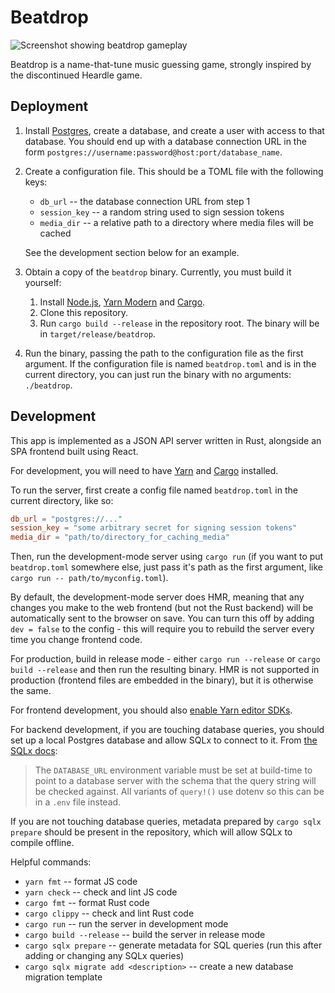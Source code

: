 # Beatdrop

![Screenshot showing beatdrop gameplay](https://github.com/Artemis21/beatdrop/assets/57376638/4d8c6c1b-4b19-4e18-83bb-ec0c800ee348)

Beatdrop is a name-that-tune music guessing game, strongly inspired by the discontinued
Heardle game.

## Deployment

1. Install [Postgres](https://postgresql.org), create a database, and create a user with
   access to that database. You should end up with a database connection URL in the form
   `postgres://username:password@host:port/database_name`.
2. Create a configuration file. This should be a TOML file with the following keys:

    - `db_url` -- the database connection URL from step 1
    - `session_key` -- a random string used to sign session tokens
    - `media_dir` -- a relative path to a directory where media files will be cached

    See the development section below for an example.

3. Obtain a copy of the `beatdrop` binary. Currently, you must build it yourself:
    1. Install [Node.js](https://nodejs.org/),
       [Yarn Modern](https://yarnpkg.com/getting-started/install) and
       [Cargo](https://doc.rust-lang.org/cargo/getting-started/installation.html).
    2. Clone this repository.
    3. Run `cargo build --release` in the repository root. The binary will be in
       `target/release/beatdrop`.
4. Run the binary, passing the path to the configuration file as the first argument. If
   the configuration file is named `beatdrop.toml` and is in the current directory, you
   can just run the binary with no arguments: `./beatdrop`.

## Development

This app is implemented as a JSON API server written in Rust, alongside an SPA frontend
built using React.

For development, you will need to have [Yarn](https://yarnpkg.com/getting-started/install)
and [Cargo](https://rustup.rs/) installed.

To run the server, first create a config file named `beatdrop.toml` in the current
directory, like so:

```toml
db_url = "postgres://..."
session_key = "some arbitrary secret for signing session tokens"
media_dir = "path/to/directory_for_caching_media"
```

Then, run the development-mode server using `cargo run` (if you want to put
`beatdrop.toml` somewhere else, just pass it's path as the first argument, like
`cargo run -- path/to/myconfig.toml`).

By default, the development-mode server does HMR, meaning that any changes you make to the
web frontend (but not the Rust backend) will be automatically sent to the browser on save.
You can turn this off by adding `dev = false` to the config - this will require you to
rebuild the server every time you change frontend code.

For production, build in release mode - either `cargo run --release` or
`cargo build --release` and then run the resulting binary. HMR is not supported in
production (frontend files are embedded in the binary), but it is otherwise the same.

For frontend development, you should also
[enable Yarn editor SDKs](https://yarnpkg.com/getting-started/editor-sdks).

For backend development, if you are touching database queries, you should set up a local
Postgres database and allow SQLx to connect to it. From
[the SQLx docs](https://docs.rs/sqlx/latest/sqlx/macro.query.html#requirements):

> The `DATABASE_URL` environment variable must be set at build-time to point to a database
> server with the schema that the query string will be checked against. All variants of
> `query!()` use dotenv so this can be in a `.env` file instead.

If you are not touching database queries, metadata prepared by `cargo sqlx prepare` should
be present in the repository, which will allow SQLx to compile offline.

Helpful commands:

-   `yarn fmt` -- format JS code
-   `yarn check` -- check and lint JS code
-   `cargo fmt` -- format Rust code
-   `cargo clippy` -- check and lint Rust code
-   `cargo run` -- run the server in development mode
-   `cargo build --release` -- build the server in release mode
-   `cargo sqlx prepare` -- generate metadata for SQL queries (run this after adding or
    changing any SQLx queries)
-   `cargo sqlx migrate add <description>` -- create a new database migration template
